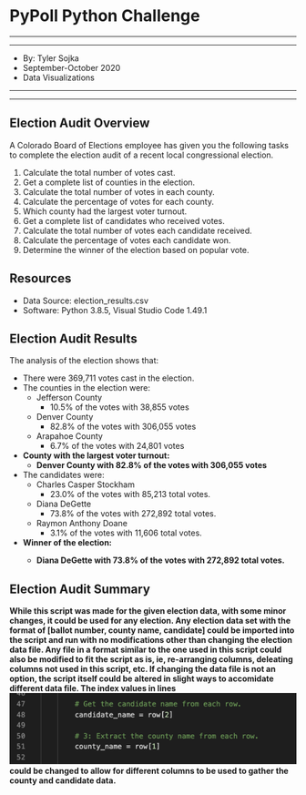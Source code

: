 # PyPoll Python Challenge

*****
*****

* By: Tyler Sojka
* September-October 2020 
* Data Visualizations

*****
*****

## Election Audit Overview
A Colorado Board of Elections employee has given you the following tasks to complete the election audit of a recent local congressional election.

1. Calculate the total number of votes cast.
2. Get a complete list of counties in the election.
3. Calculate the total number of votes in each county.
4. Calculate the percentage of votes for each county.
5. Which county had the largest voter turnout.
6. Get a complete list of candidates who received votes.
7. Calculate the total number of votes each candidate received.
8. Calculate the percentage of votes each candidate won.
9. Determine the winner of the election based on popular vote.

## Resources
- Data Source: election_results.csv
- Software: Python 3.8.5, Visual Studio Code 1.49.1

## Election Audit Results
 The analysis of the election shows that:
- There were 369,711 votes cast in the election.
- The counties in the election were:
  - Jefferson County
    - 10.5% of the votes with 38,855 votes
  - Denver County
    - 82.8% of the votes with 306,055 votes
  - Arapahoe County
    - 6.7% of the votes with 24,801 votes
- <b>County with the largest voter turnout:
  - Denver County with 82.8% of the votes with 306,055 votes </b>
- The candidates were:
  - Charles Casper Stockham
    - 23.0% of the votes with 85,213 total votes.
  - Diana DeGette
    - 73.8% of the votes with 272,892 total votes.
  - Raymon Anthony Doane
    - 3.1% of the votes with 11,606 total votes.
- <b>Winner of the election:
  - Diana DeGette with 73.8% of the votes with 272,892 total votes. </br>

## Election Audit Summary
While this script was made for the given election data, with some minor changes, it could be used for any election. Any election data set with the format of [ballot number, county name, candidate] could be imported into the script and run with no modifications other than changing the election data file. Any file in a format similar to the one used in this script could also be modified to fit the script as is, ie, re-arranging columns, deleating columns not used in this script, etc. If changing the data file is not an option, the script itself could be altered in slight ways to accomidate different data file. The index values in lines ![48 and 51](PyPoll_Python_Challenge/Resources/candidate_county_index.png) could be changed to allow for different columns to be used to gather the county and candidate data.
